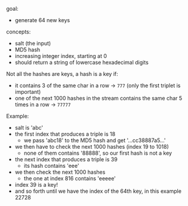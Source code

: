 goal:
- generate 64 new keys

concepts:
- salt (the input)
- MD5 hash
- increasing integer index, starting at 0
- should return a string of lowercase hexadecimal digits

Not all the hashes are keys, a hash is a key if:
- it contains 3 of the same char in a row -> `777` (only the first triplet is important)
- one of the next 1000 hashes in the stream contains the same char 5 times in a row -> `77777`

Example:

- salt is 'abc'
- the first index that produces a triple is 18
  - we pass 'abc18' to the MD5 hash and get '...cc38887a5...'
- we then have to check the next 1000 hashes (index 19 to 1018)
  - none of them contains '88888', so our first hash is not a key
- the next index that produces a triple is 39
  - its hash contains 'eee'
- we then check the next 1000 hashes
  - the one at index 816 contains 'eeeee'
- index 39 is a key!
- and so forth until we have the index of the 64th key, in this example 22728
